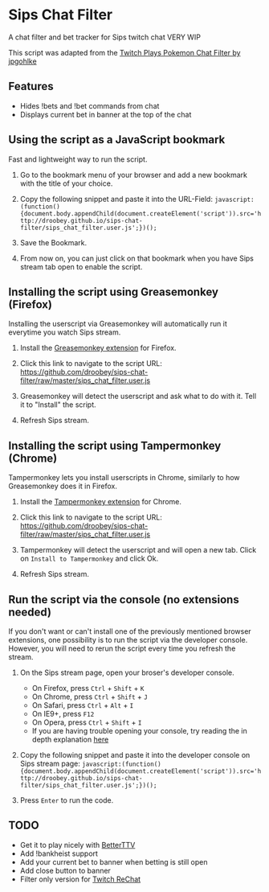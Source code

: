 # Sips Chat Filter
A chat filter and bet tracker for Sips twitch chat
VERY WIP

This script was adapted from the [Twitch Plays Pokemon Chat Filter by jpgohlke](https://github.com/jpgohlke/twitch-chat-filter)

## Features
* Hides !bets and !bet commands from chat
* Displays current bet in banner at the top of the chat

## Using the script as a JavaScript bookmark

Fast and lightweight way to run the script.

1. Go to the bookmark menu of your browser and add a new bookmark with the title of your choice.

2. Copy the following snippet and paste it into the URL-Field: `javascript:(function(){document.body.appendChild(document.createElement('script')).src='http://droobey.github.io/sips-chat-filter/sips_chat_filter.user.js';})();`

3. Save the Bookmark.

4. From now on, you can just click on that bookmark when you have Sips stream tab open to enable the script.

## Installing the script using Greasemonkey (Firefox)

Installing the userscript via Greasemonkey will automatically run it everytime you watch Sips stream.

1. Install the [Greasemonkey extension](https://addons.mozilla.org/en-US/firefox/addon/greasemonkey/) for Firefox.

2. Click this link to navigate to the script URL: https://github.com/droobey/sips-chat-filter/raw/master/sips_chat_filter.user.js

3. Greasemonkey will detect the userscript and ask what to do with it. Tell it to "Install" the script.

4. Refresh Sips stream.


## Installing the script using Tampermonkey (Chrome)

Tampermonkey lets you install userscripts in Chrome, similarly to how Greasemonkey does it in Firefox.

1. Install the [Tampermonkey extension](https://chrome.google.com/webstore/detail/tampermonkey/dhdgffkkebhmkfjojejmpbldmpobfkfo/related) for Chrome.

2. Click this link to navigate to the script URL: https://github.com/droobey/sips-chat-filter/raw/master/sips_chat_filter.user.js

3. Tampermonkey will detect the userscript and will open a new tab. Click on `Install to Tampermonkey` and click Ok.

4. Refresh Sips stream.

## Run the script via the console (no extensions needed)

If you don't want or can't install one of the previously mentioned browser extensions, one possibility is to run the script via the developer console. However, you will need to rerun the script every time you refresh the stream.

1. On the Sips stream page, open your broser's developer console.
    * On Firefox, press `Ctrl` + `Shift` + `K`
    * On Chrome, press `Ctrl` + `Shift` + `J`
    * On Safari, press `Ctrl` + `Alt` + `I`
    * On IE9+, press `F12`
    * On Opera, press `Ctrl` + `Shift` + `I`
    * If you are having trouble opening your console, try reading the in depth explanation [here](http://webmasters.stackexchange.com/questions/8525/how-to-open-the-javascript-console-in-different-browsers)

2. Copy the following snippet and paste it into the developer console on Sips stream page: `javascript:(function(){document.body.appendChild(document.createElement('script')).src='http://droobey.github.io/sips-chat-filter/sips_chat_filter.user.js';})();`

3. Press `Enter` to run the code.

## TODO
* Get it to play nicely with [BetterTTV](https://nightdev.com/betterttv/)
* Add !bankheist support
* Add your current bet to banner when betting is still open
* Add close button to banner
* Filter only version for [Twitch ReChat](https://www.rechat.org/)
